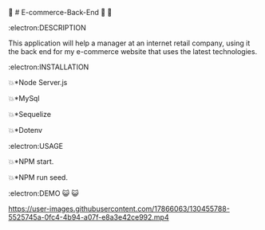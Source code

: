 



:wave: # E-commerce-Back-End :monocle_face: :monocle_face:

:electron:DESCRIPTION

This application will help a  manager at an internet retail company, using it the back end for my e-commerce website that uses the latest technologies.

:electron:INSTALLATION

:boom:*Node Server.js

:boom:*MySql

:boom:*Sequelize

:boom:*Dotenv

:electron:USAGE

:boom:*NPM start.

:boom:*NPM run seed.

:electron:DEMO :smiley_cat: :smiley_cat:

https://user-images.githubusercontent.com/17866063/130455788-5525745a-0fc4-4b94-a07f-e8a3e42ce992.mp4


